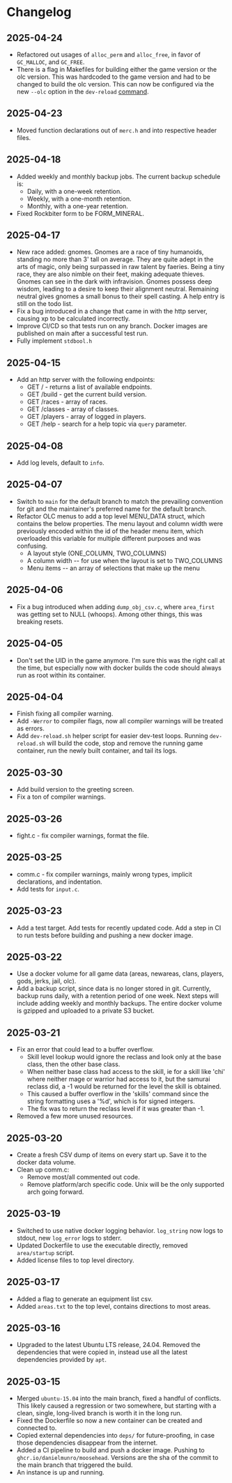 # Changelog

## 2025-04-24

* Refactored out usages of `alloc_perm` and `alloc_free`, in favor of `GC_MALLOC`, and `GC_FREE`.
* There is a flag in Makefiles for building either the game version or the olc version.  This was hardcoded to the game version and had to be changed to build the olc version.  This can now be configured via the new `--olc` option in the `dev-reload` [command](https://github.com/danielmunro/moosehead/blob/992f2e16b44bfeae8d4fa16b90ac50ce529cb2e2/Argcfile.sh#L32).

## 2025-04-23

* Moved function declarations out of `merc.h` and into respective header files.

## 2025-04-18

* Added weekly and monthly backup jobs.  The current backup schedule is:
  * Daily, with a one-week retention.
  * Weekly, with a one-month retention.
  * Monthly, with a one-year retention.
* Fixed Rockbiter form to be FORM_MINERAL.

## 2025-04-17

* New race added: gnomes.  Gnomes are a race of tiny humanoids, standing no more than 3' tall on average. They are quite adept in the arts of magic, only being surpassed in raw talent by faeries.  Being a tiny race, they are also nimble on their feet, making adequate thieves. Gnomes can see in the dark with infravision.  Gnomes possess deep wisdom, leading to a desire to keep their alignment neutral. Remaining neutral gives gnomes a small bonus to their spell casting. A help entry is still on the todo list.
* Fix a bug introduced in a change that came in with the http server, causing xp to be calculated incorrectly.
* Improve CI/CD so that tests run on any branch.  Docker images are published on main after a successful test run.
* Fully implement `stdbool.h`

## 2025-04-15

* Add an http server with the following endpoints:
  * GET / - returns a list of available endpoints.
  * GET /build - get the current build version.
  * GET /races - array of races.
  * GET /classes - array of classes.
  * GET /players - array of logged in players.
  * GET /help - search for a help topic via `query` parameter.

## 2025-04-08

* Add log levels, default to `info`.

## 2025-04-07

* Switch to `main` for the default branch to match the prevailing convention for git and the maintainer's preferred name for the default branch.
* Refactor OLC menus to add a top level MENU_DATA struct, which contains the below properties.  The menu layout and column width were previously encoded within the id of the header menu item, which overloaded this variable for multiple different purposes and was confusing.
  * A layout style (ONE_COLUMN, TWO_COLUMNS)
  * A column width -- for use when the layout is set to TWO_COLUMNS
  * Menu items -- an array of selections that make up the menu

## 2025-04-06

* Fix a bug introduced when adding `dump_obj_csv.c`, where `area_first` was getting set to NULL (whoops).  Among other things, this was breaking resets.

## 2025-04-05

* Don't set the UID in the game anymore.  I'm sure this was the right call at the time, but especially now with docker builds the code should always run as root within its container.

## 2025-04-04

* Finish fixing all compiler warning.
* Add `-Werror` to compiler flags, now all compiler warnings will be treated as errors.
* Add `dev-reload.sh` helper script for easier dev-test loops.  Running `dev-reload.sh` will build the code, stop and remove the running game container, run the newly built container, and tail its logs.  

## 2025-03-30

* Add build version to the greeting screen.
* Fix a ton of compiler warnings.

## 2025-03-26

* fight.c - fix compiler warnings, format the file.

## 2025-03-25

* comm.c - fix compiler warnings, mainly wrong types, implicit declarations, and indentation.
* Add tests for `input.c`.

## 2025-03-23

* Add a test target.  Add tests for recently updated code.  Add a step in CI to run tests before building and pushing a new docker image.

## 2025-03-22

* Use a docker volume for all game data (areas, newareas, clans, players, gods, jerks, jail, olc).
* Add a backup script, since data is no longer stored in git. Currently, backup runs daily, with a retention period of one week.  Next steps will include adding weekly and monthly backups.  The entire docker volume is gzipped and uploaded to a private S3 bucket.

## 2025-03-21

* Fix an error that could lead to a buffer overflow.
  * Skill level lookup would ignore the reclass and look only at the base class, then the other base class.
  * When neither base class had access to the skill, ie for a skill like 'chi' where neither mage or warrior had access to it, but the samurai reclass did, a -1 would be returned for the level the skill is obtained.
  * This caused a buffer overflow in the 'skills' command since the string formatting uses a '%d', which is for signed integers.
  * The fix was to return the reclass level if it was greater than -1.
* Removed a few more unused resources.

## 2025-03-20

* Create a fresh CSV dump of items on every start up.  Save it to the docker data volume.
* Clean up comm.c:
  * Remove most/all commented out code.
  * Remove platform/arch specific code.  Unix will be the only supported arch going forward.

## 2025-03-19

* Switched to use native docker logging behavior. `log_string` now logs to stdout, new `log_error` logs to stderr.
* Updated Dockerfile to use the executable directly, removed `area/startup` script.
* Added license files to top level directory.

## 2025-03-17

* Added a flag to generate an equipment list csv.
* Added `areas.txt` to the top level, contains directions to most areas.

## 2025-03-16

* Upgraded to the latest Ubuntu LTS release, 24.04.  Removed the dependencies that were copied in, instead use all the latest dependencies provided by `apt`.

## 2025-03-15

* Merged `ubuntu-15.04` into the main branch, fixed a handful of conflicts.  This likely caused a regression or two somewhere, but starting with a clean, single, long-lived branch is worth it in the long run.
* Fixed the Dockerfile so now a new container can be created and connected to.
* Copied external dependencies into `deps/` for future-proofing, in case those dependencies disappear from the internet.
* Added a CI pipeline to build and push a docker image.  Pushing to `ghcr.io/danielmunro/moosehead`.  Versions are the sha of the commit to the main branch that triggered the build.
* An instance is up and running.